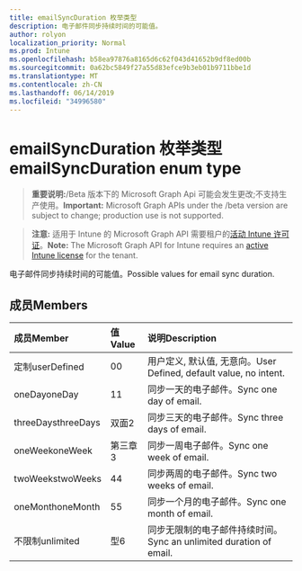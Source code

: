 ```yaml
---
title: emailSyncDuration 枚举类型
description: 电子邮件同步持续时间的可能值。
author: rolyon
localization_priority: Normal
ms.prod: Intune
ms.openlocfilehash: b58ea97876a8165d6c62f043d41652b9df8ed00b
ms.sourcegitcommit: 0a62bc5849f27a55d83efce9b3eb01b9711bbe1d
ms.translationtype: MT
ms.contentlocale: zh-CN
ms.lasthandoff: 06/14/2019
ms.locfileid: "34996580"
---
```

# <a name="emailsyncduration-enum-type"></a><span data-ttu-id="65ed9-103">emailSyncDuration 枚举类型</span><span class="sxs-lookup"><span data-stu-id="65ed9-103">emailSyncDuration enum type</span></span>

> <span data-ttu-id="65ed9-104">**重要说明:**/Beta 版本下的 Microsoft Graph Api 可能会发生更改;不支持生产使用。</span><span class="sxs-lookup"><span data-stu-id="65ed9-104">**Important:** Microsoft Graph APIs under the /beta version are subject to change; production use is not supported.</span></span>

> <span data-ttu-id="65ed9-105">**注意:** 适用于 Intune 的 Microsoft Graph API 需要租户的[活动 Intune 许可证](https://go.microsoft.com/fwlink/?linkid=839381)。</span><span class="sxs-lookup"><span data-stu-id="65ed9-105">**Note:** The Microsoft Graph API for Intune requires an [active Intune license](https://go.microsoft.com/fwlink/?linkid=839381) for the tenant.</span></span>

<span data-ttu-id="65ed9-106">电子邮件同步持续时间的可能值。</span><span class="sxs-lookup"><span data-stu-id="65ed9-106">Possible values for email sync duration.</span></span>

## <a name="members"></a><span data-ttu-id="65ed9-107">成员</span><span class="sxs-lookup"><span data-stu-id="65ed9-107">Members</span></span>
|<span data-ttu-id="65ed9-108">成员</span><span class="sxs-lookup"><span data-stu-id="65ed9-108">Member</span></span>|<span data-ttu-id="65ed9-109">值</span><span class="sxs-lookup"><span data-stu-id="65ed9-109">Value</span></span>|<span data-ttu-id="65ed9-110">说明</span><span class="sxs-lookup"><span data-stu-id="65ed9-110">Description</span></span>|
|:---|:---|:---|
|<span data-ttu-id="65ed9-111">定制</span><span class="sxs-lookup"><span data-stu-id="65ed9-111">userDefined</span></span>|<span data-ttu-id="65ed9-112">0</span><span class="sxs-lookup"><span data-stu-id="65ed9-112">0</span></span>|<span data-ttu-id="65ed9-113">用户定义, 默认值, 无意向。</span><span class="sxs-lookup"><span data-stu-id="65ed9-113">User Defined, default value, no intent.</span></span>|
|<span data-ttu-id="65ed9-114">oneDay</span><span class="sxs-lookup"><span data-stu-id="65ed9-114">oneDay</span></span>|<span data-ttu-id="65ed9-115">1</span><span class="sxs-lookup"><span data-stu-id="65ed9-115">1</span></span>|<span data-ttu-id="65ed9-116">同步一天的电子邮件。</span><span class="sxs-lookup"><span data-stu-id="65ed9-116">Sync one day of email.</span></span>|
|<span data-ttu-id="65ed9-117">threeDays</span><span class="sxs-lookup"><span data-stu-id="65ed9-117">threeDays</span></span>|<span data-ttu-id="65ed9-118">双面</span><span class="sxs-lookup"><span data-stu-id="65ed9-118">2</span></span>|<span data-ttu-id="65ed9-119">同步三天的电子邮件。</span><span class="sxs-lookup"><span data-stu-id="65ed9-119">Sync three days of email.</span></span>|
|<span data-ttu-id="65ed9-120">oneWeek</span><span class="sxs-lookup"><span data-stu-id="65ed9-120">oneWeek</span></span>|<span data-ttu-id="65ed9-121">第三章</span><span class="sxs-lookup"><span data-stu-id="65ed9-121">3</span></span>|<span data-ttu-id="65ed9-122">同步一周电子邮件。</span><span class="sxs-lookup"><span data-stu-id="65ed9-122">Sync one week of email.</span></span>|
|<span data-ttu-id="65ed9-123">twoWeeks</span><span class="sxs-lookup"><span data-stu-id="65ed9-123">twoWeeks</span></span>|<span data-ttu-id="65ed9-124">4</span><span class="sxs-lookup"><span data-stu-id="65ed9-124">4</span></span>|<span data-ttu-id="65ed9-125">同步两周的电子邮件。</span><span class="sxs-lookup"><span data-stu-id="65ed9-125">Sync two weeks of email.</span></span>|
|<span data-ttu-id="65ed9-126">oneMonth</span><span class="sxs-lookup"><span data-stu-id="65ed9-126">oneMonth</span></span>|<span data-ttu-id="65ed9-127">5</span><span class="sxs-lookup"><span data-stu-id="65ed9-127">5</span></span>|<span data-ttu-id="65ed9-128">同步一个月的电子邮件。</span><span class="sxs-lookup"><span data-stu-id="65ed9-128">Sync one month of email.</span></span>|
|<span data-ttu-id="65ed9-129">不限制</span><span class="sxs-lookup"><span data-stu-id="65ed9-129">unlimited</span></span>|<span data-ttu-id="65ed9-130">型</span><span class="sxs-lookup"><span data-stu-id="65ed9-130">6</span></span>|<span data-ttu-id="65ed9-131">同步无限制的电子邮件持续时间。</span><span class="sxs-lookup"><span data-stu-id="65ed9-131">Sync an unlimited duration of email.</span></span>|





